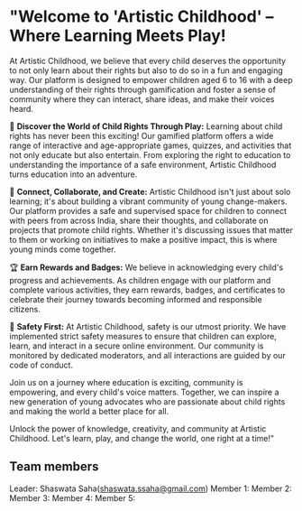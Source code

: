 #   "Welcome to 'Artistic Childhood' – Where Learning Meets Play!

At Artistic Childhood, we believe that every child deserves the opportunity to not only learn about their rights but also to do so in a fun and engaging way. Our platform is designed to empower children aged 6 to 16 with a deep understanding of their rights through gamification and foster a sense of community where they can interact, share ideas, and make their voices heard.

🌟 **Discover the World of Child Rights Through Play:** Learning about child rights has never been this exciting! Our gamified platform offers a wide range of interactive and age-appropriate games, quizzes, and activities that not only educate but also entertain. From exploring the right to education to understanding the importance of a safe environment, Artistic Childhood turns education into an adventure.

🤝 **Connect, Collaborate, and Create:** Artistic Childhood isn't just about solo learning; it's about building a vibrant community of young change-makers. Our platform provides a safe and supervised space for children to connect with peers from across India, share their thoughts, and collaborate on projects that promote child rights. Whether it's discussing issues that matter to them or working on initiatives to make a positive impact, this is where young minds come together.

🏆 **Earn Rewards and Badges:** We believe in acknowledging every child's progress and achievements. As children engage with our platform and complete various activities, they earn rewards, badges, and certificates to celebrate their journey towards becoming informed and responsible citizens.

🔐 **Safety First:** At Artistic Childhood, safety is our utmost priority. We have implemented strict safety measures to ensure that children can explore, learn, and interact in a secure online environment. Our community is monitored by dedicated moderators, and all interactions are guided by our code of conduct.

Join us on a journey where education is exciting, community is empowering, and every child's voice matters. Together, we can inspire a new generation of young advocates who are passionate about child rights and making the world a better place for all.

Unlock the power of knowledge, creativity, and community at Artistic Childhood. Let's learn, play, and change the world, one right at a time!"



##  Team members
Leader: Shaswata Saha(shaswata.ssaha@gmail.com)
Member 1: 
Member 2:
Member 3:
Member 4:
Member 5: